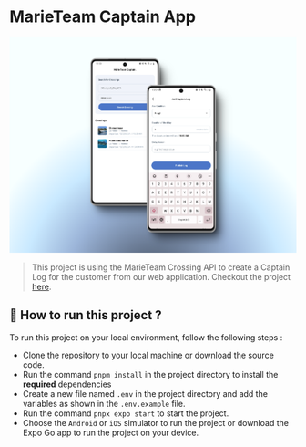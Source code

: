 # MarieTeam Captain App

![](./assets/images/splabs-preview.png)

> This project is using the MarieTeam Crossing API to create a Captain Log for the customer from our web application. Checkout the project [here](https://github.com/MrInspection/marieteam-web).

## 📗 How to run this project ?

To run this project on your local environment, follow the following steps :

- Clone the repository to your local machine or download the source code.
- Run the command `pnpm install` in the project directory to install the **required** dependencies
- Create a new file named `.env` in the project directory and add the variables as shown in the `.env.example` file.
- Run the command `pnpx expo start` to start the project.
- Choose the `Android` or `iOS` simulator to run the project or download the Expo Go app to run the project on your device.

